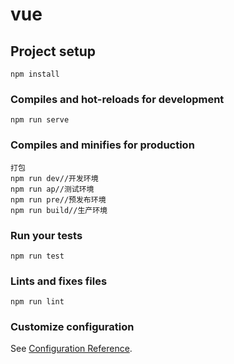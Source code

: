 # vue

## Project setup
```
npm install
```

### Compiles and hot-reloads for development
```
npm run serve
```

### Compiles and minifies for production
```
打包
npm run dev//开发环境
npm run ap//测试环境
npm run pre//预发布环境
npm run build//生产环境
```

### Run your tests
```
npm run test
```

### Lints and fixes files
```
npm run lint
```

### Customize configuration
See [Configuration Reference](https://cli.vuejs.org/config/).
